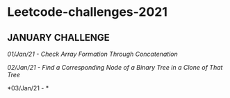 # Leetcode-challenges-2021
## **JANUARY CHALLENGE**

  *01/Jan/21 - Check Array Formation Through Concatenation*
  
  *02/Jan/21 - Find a Corresponding Node of a Binary Tree in a Clone of That Tree*
  
  *03/Jan/21 - *
